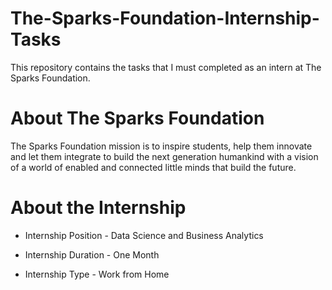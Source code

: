 # The-Sparks-Foundation-Internship-Tasks

This repository contains the tasks that I must completed as an intern at The Sparks Foundation.

# About The Sparks Foundation

The Sparks Foundation mission is to inspire students, help them innovate and let them integrate to build the next generation humankind with a vision of a world of enabled and connected little minds that build the future.

# About the Internship

* Internship Position - Data Science and Business Analytics

* Internship Duration - One Month

* Internship Type - Work from Home
